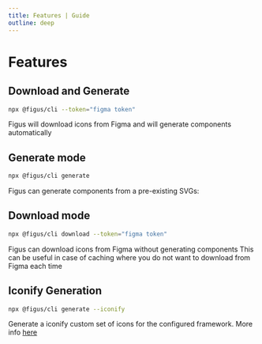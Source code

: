 ```yaml
---
title: Features | Guide
outline: deep
---
```


# Features

## Download and Generate
```bash
npx @figus/cli --token="figma token"
```
Figus will download icons from Figma and will generate components automatically

## Generate mode


```bash
npx @figus/cli generate
```
Figus can generate components from a pre-existing SVGs:

## Download mode

```bash
npx @figus/cli download --token="figma token"
```

Figus can download icons from Figma without generating components
This can be useful in case of caching where you do not want to download from Figma each time

## Iconify Generation
```bash
npx @figus/cli generate --iconify
```

Generate a iconify custom set of icons for the configured framework.
More info [here](https://docs.iconify.design/icon-components/bundles/wrapper.html)

